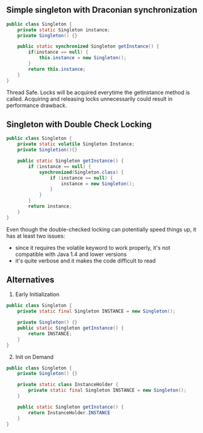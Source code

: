 ## Simple singleton with Draconian synchronization

```java
public class Singleton {
    private static Singleton instance;
    private Singleton() {}

    public static synchronized Singleton getInstance() {
        if(instance == null) {
            this.instance = new Singleton();
        }
        return this.instance;
    }
}
```

Thread Safe. Locks will be acquired everytime the getInstance method is called. Acquiring and releasing locks unnecessarily could result in performance drawback.

## Singleton with Double Check Locking

```java
public class Singleton {
    private static volatile Singleton Instance;
    private Singletion(){}

    public static Singleton getInstance() {
        if (instance == null) {
            synchronized(Singleton.class) {
                if (instance == null) {
                    instance = new Singleton();
                }
            }
        }
        return instance;
    }
}
```

Even though the double-checked locking can potentially speed things up, it has at least two issues:

- since it requires the volatile keyword to work properly, it's not compatible with Java 1.4 and lower versions
- it's quite verbose and it makes the code difficult to read

## Alternatives

1. Early Initialization

```java
public class Singleton {
    private static final Singleton INSTANCE = new Singleton();

    private Singleton() {}
    public static Singleton getInstance() {
        return INSTANCE;
    }
}
```

2. Init on Demand

```java
public class Singleton {
    private Singleton() {}

    private static class InstanceHolder {
        private static final Singleton INSTANCE = new Singleton();
    }

    public static Singleton getInstance() {
        return InstanceHolder.INSTANCE
    }
}
```